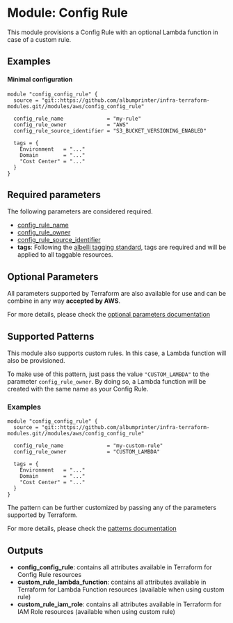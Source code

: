 # Module: Config Rule

This module provisions a Config Rule with an optional Lambda function in case of a custom rule.

## Examples

#### Minimal configuration

```
module "config_config_rule" {
  source = "git::https://github.com/albumprinter/infra-terraform-modules.git//modules/aws/config_config_rule"

  config_rule_name              = "my-rule"
  config_rule_owner             = "AWS"
  config_rule_source_identifier = "S3_BUCKET_VERSIONING_ENABLED"

  tags = {
    Environment   = "..."
    Domain        = "..."
    "Cost Center" = "..."
  }
}
```

## Required parameters

The following parameters are considered required.

- [config_rule_name](https://www.terraform.io/docs/providers/aws/r/config_config_rule.html#name)
- [config_rule_owner](https://www.terraform.io/docs/providers/aws/r/config_config_rule.html#owner)
- [config_rule_source_identifier](https://www.terraform.io/docs/providers/aws/r/config_config_rule.html#source_identifier)
- **tags**: Following the [albelli tagging standard](https://wiki.albelli.net/wiki/Albelli_AWS_Tagging_standards), tags are required and will be applied to all taggable resources.

## Optional Parameters

All parameters supported by Terraform are also available for use and can be combine in any way **accepted by AWS**.

For more details, please check the [optional parameters documentation](docs/optional_parameters.md)

## Supported Patterns

This module also supports custom rules. In this case, a Lambda function will also be provisioned.

To make use of this pattern, just pass the value `"CUSTOM_LAMBDA"` to the parameter `config_rule_owner`. By doing so, a Lambda function will be created with the same name as your Config Rule.

### Examples

```
module "config_config_rule" {
  source = "git::https://github.com/albumprinter/infra-terraform-modules.git//modules/aws/config_config_rule"

  config_rule_name              = "my-custom-rule"
  config_rule_owner             = "CUSTOM_LAMBDA"

  tags = {
    Environment   = "..."
    Domain        = "..."
    "Cost Center" = "..."
  }
}
```

The pattern can be further customized by passing any of the parameters supported by Terraform.

For more details, please check the [patterns documentation](docs/patterns.md)

## Outputs

- **config_config_rule**: contains all attributes available in Terraform for Config Rule resources
- **custom_rule_lambda_function**: contains all attributes available in Terraform for Lambda Function resources (available when using custom rule)
- **custom_rule_iam_role**: contains all attributes available in Terraform for IAM Role resources (available when using custom rule)
